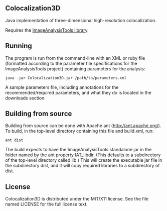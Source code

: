 ## Colocalization3D

Java implementation of three-dimensional high-resolution colocalization.

Requires the [ImageAnalysisTools library](http://cjfuller.github.com/imageanalysistools).

## Running

The program is run from the command-line with an XML or ruby file (formatted according to the parameter file specifications for the ImageAnalysisTools project) containing parameters for the analysis:

    java -jar Colocalization3D.jar /path/to/parameters.xml

A sample parameters file, including annotations for the recommended/required parameters, and what they do is located in the downloads section.

## Building from source

Building from source can be done with Apache ant (http://ant.apache.org/).  To build, in the top-level directory containing this file and build.xml, run:

    ant dist

The build expects to have the ImageAnalysisTools standalone jar in the folder named by the ant property IAT_libdir.  (This defaults to a subdirectory of the top-level directory called lib.)  This will create the executable jar file in the subdirectory dist, and it will copy required libraries to a subdirectory of dist.


## License

Colocalization3D is distributed under the MIT/X11 license.  See the file named LICENSE for the full license text.
